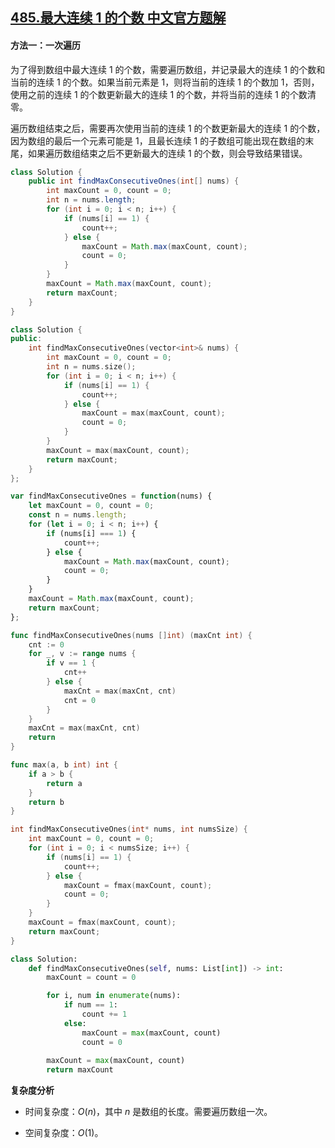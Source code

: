 ## [485.最大连续 1 的个数 中文官方题解](https://leetcode.cn/problems/max-consecutive-ones/solutions/100000/zui-da-lian-xu-1de-ge-shu-by-leetcode-so-252a)

#### 方法一：一次遍历

为了得到数组中最大连续 $1$ 的个数，需要遍历数组，并记录最大的连续 $1$ 的个数和当前的连续 $1$ 的个数。如果当前元素是 $1$，则将当前的连续 $1$ 的个数加 $1$，否则，使用之前的连续 $1$ 的个数更新最大的连续 $1$ 的个数，并将当前的连续 $1$ 的个数清零。

遍历数组结束之后，需要再次使用当前的连续 $1$ 的个数更新最大的连续 $1$ 的个数，因为数组的最后一个元素可能是 $1$，且最长连续 $1$ 的子数组可能出现在数组的末尾，如果遍历数组结束之后不更新最大的连续 $1$ 的个数，则会导致结果错误。

```Java [sol1-Java]
class Solution {
    public int findMaxConsecutiveOnes(int[] nums) {
        int maxCount = 0, count = 0;
        int n = nums.length;
        for (int i = 0; i < n; i++) {
            if (nums[i] == 1) {
                count++;
            } else {
                maxCount = Math.max(maxCount, count);
                count = 0;
            }
        }
        maxCount = Math.max(maxCount, count);
        return maxCount;
    }
}
```

```C++ [sol1-C++]
class Solution {
public:
    int findMaxConsecutiveOnes(vector<int>& nums) {
        int maxCount = 0, count = 0;
        int n = nums.size();
        for (int i = 0; i < n; i++) {
            if (nums[i] == 1) {
                count++;
            } else {
                maxCount = max(maxCount, count);
                count = 0;
            }
        }
        maxCount = max(maxCount, count);
        return maxCount;
    }
};
```

```JavaScript [sol1-JavaScript]
var findMaxConsecutiveOnes = function(nums) {
    let maxCount = 0, count = 0;
    const n = nums.length;
    for (let i = 0; i < n; i++) {
        if (nums[i] === 1) {
            count++;
        } else {
            maxCount = Math.max(maxCount, count);
            count = 0;
        }
    }
    maxCount = Math.max(maxCount, count);
    return maxCount;
};
```

```go [sol1-Golang]
func findMaxConsecutiveOnes(nums []int) (maxCnt int) {
    cnt := 0
    for _, v := range nums {
        if v == 1 {
            cnt++
        } else {
            maxCnt = max(maxCnt, cnt)
            cnt = 0
        }
    }
    maxCnt = max(maxCnt, cnt)
    return
}

func max(a, b int) int {
    if a > b {
        return a
    }
    return b
}
```

```C [sol1-C]
int findMaxConsecutiveOnes(int* nums, int numsSize) {
    int maxCount = 0, count = 0;
    for (int i = 0; i < numsSize; i++) {
        if (nums[i] == 1) {
            count++;
        } else {
            maxCount = fmax(maxCount, count);
            count = 0;
        }
    }
    maxCount = fmax(maxCount, count);
    return maxCount;
}
```

```Python [sol1-Python3]
class Solution:
    def findMaxConsecutiveOnes(self, nums: List[int]) -> int:
        maxCount = count = 0

        for i, num in enumerate(nums):
            if num == 1:
                count += 1
            else:
                maxCount = max(maxCount, count)
                count = 0
        
        maxCount = max(maxCount, count)
        return maxCount
```

**复杂度分析**

- 时间复杂度：$O(n)$，其中 $n$ 是数组的长度。需要遍历数组一次。

- 空间复杂度：$O(1)$。